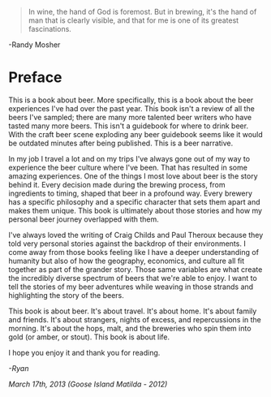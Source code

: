 >In wine, the hand of God is foremost. But in brewing, it's the hand of man that is clearly visible, and that for me is one of its greatest fascinations.

-Randy Mosher

Preface
========

This is a book about beer. More specifically, this is a book about the beer experiences I've had over the past year. 
This book isn't a review of all the beers I've sampled; there are many more talented beer writers who have
tasted many more beers. This isn't a guidebook for where to drink beer. With the craft beer scene exploding any beer guidebook
seems like it would be outdated minutes after being published. This is a beer narrative. 

In my job I travel a lot and on my trips I've always gone out of my way to experience the beer culture where I've been. That
has resulted in some amazing experiences. One of the things I most love about beer is the story behind it. Every decision
made during the brewing process, from ingredients to timing, shaped that beer in a profound way. Every brewery has a specific 
philosophy and a specific character that sets them apart and makes them unique. This book is ultimately about those stories 
and how my personal beer journey overlapped with them.

I've always loved the writing of Craig Childs and Paul Theroux because they told very personal stories against the backdrop of
their environments. I come away from those books feeling like I have a deeper understanding of humanity but also of how the 
geography, economics, and culture all fit together as part of the grander story. Those same variables are what create the 
incredibly diverse spectrum of beers that we're able to enjoy. I want to tell the stories of my beer adventures while weaving 
in those strands and highlighting the story of the beers.

This book is about beer. It's about travel. It's about home. It's about family and friends. It's about strangers, nights of
excess, and repercussions in the morning. It's about the hops, malt, and the breweries who spin them into gold (or amber, 
or stout). This book is about life.

I hope you enjoy it and thank you for reading.

*-Ryan*

*March 17th, 2013 (Goose Island Matilda - 2012)*